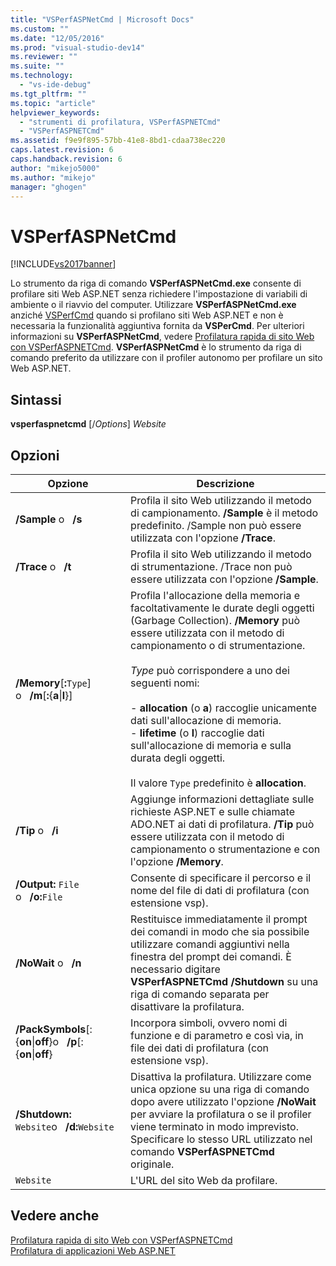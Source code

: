 ```yaml
---
title: "VSPerfASPNetCmd | Microsoft Docs"
ms.custom: ""
ms.date: "12/05/2016"
ms.prod: "visual-studio-dev14"
ms.reviewer: ""
ms.suite: ""
ms.technology: 
  - "vs-ide-debug"
ms.tgt_pltfrm: ""
ms.topic: "article"
helpviewer_keywords: 
  - "strumenti di profilatura, VSPerfASPNETCmd"
  - "VSPerfASPNETCmd"
ms.assetid: f9e9f895-57bb-41e8-8bd1-cdaa738ec220
caps.latest.revision: 6
caps.handback.revision: 6
author: "mikejo5000"
ms.author: "mikejo"
manager: "ghogen"
---
```

# VSPerfASPNetCmd
[!INCLUDE[vs2017banner](../code-quality/includes/vs2017banner.md)]

Lo strumento da riga di comando **VSPerfASPNetCmd.exe** consente di profilare siti Web ASP.NET senza richiedere l'impostazione di variabili di ambiente o il riavvio del computer.  Utilizzare **VSPerfASPNetCmd.exe** anziché [VSPerfCmd](../profiling/vsperfcmd.md) quando si profilano siti Web ASP.NET e non è necessaria la funzionalità aggiuntiva fornita da **VSPerCmd**.  Per ulteriori informazioni su **VSPerfASPNetCmd**, vedere [Profilatura rapida di sito Web con VSPerfASPNETCmd](../profiling/rapid-web-site-profiling-with-vsperfaspnetcmd.md).  **VSPerfASPNetCmd** è lo strumento da riga di comando preferito da utilizzare con il profiler autonomo per profilare un sito Web ASP.NET.  
  
## Sintassi  
 **vsperfaspnetcmd** \[\/*Options*\] *Website*  
  
## Opzioni  
  
|Opzione|Descrizione|  
|-------------|-----------------|  
|**\/Sample** o   **\/s**|Profila il sito Web utilizzando il metodo di campionamento.  **\/Sample** è il metodo predefinito. \/Sample non può essere utilizzata con l'opzione **\/Trace**.|  
|**\/Trace** o   **\/t**|Profila il sito Web utilizzando il metodo di strumentazione. \/Trace non può essere utilizzata con l'opzione **\/Sample**.|  
|**\/Memory**\[**:**`Type`\]                  o   **\/m**\[**:**{**a**&#124;**l**}\]|Profila l'allocazione della memoria e facoltativamente le durate degli oggetti \(Garbage Collection\).  **\/Memory** può essere utilizzata con il metodo di campionamento o di strumentazione.<br /><br /> *Type* può corrispondere a uno dei seguenti nomi:<br /><br /> -   **allocation** \(o **a**\) raccoglie unicamente dati sull'allocazione di memoria.<br />-   **lifetime** \(o **l**\) raccoglie dati sull'allocazione di memoria e sulla durata degli oggetti.<br /><br /> Il valore `Type` predefinito è **allocation**.|  
|**\/Tip** o   **\/i**|Aggiunge informazioni dettagliate sulle richieste ASP.NET e sulle chiamate ADO.NET ai dati di profilatura.  **\/Tip** può essere utilizzata con il metodo di campionamento o strumentazione e con l'opzione **\/Memory**.|  
|**\/Output:** `File`  o   **\/o:**`File`|Consente di specificare il percorso e il nome del file di dati di profilatura \(con estensione vsp\).|  
|**\/NoWait** o   **\/n**|Restituisce immediatamente il prompt dei comandi in modo che sia possibile utilizzare comandi aggiuntivi nella finestra del prompt dei comandi.  È necessario digitare **VSPerfASPNETCmd \/Shutdown** su una riga di comando separata per disattivare la profilatura.|  
|**\/PackSymbols**\[:{**on**&#124;**off**}o   **\/p**\[:{**on**&#124;**off**}|Incorpora simboli, ovvero nomi di funzione e di parametro e così via, in file dei dati di profilatura \(con estensione vsp\).|  
|**\/Shutdown:** `Website`o   **\/d:**`Website`|Disattiva la profilatura.  Utilizzare come unica opzione su una riga di comando dopo avere utilizzato l'opzione **\/NoWait** per avviare la profilatura o se il profiler viene terminato in modo imprevisto.  Specificare lo stesso URL utilizzato nel comando **VSPerfASPNETCmd** originale.|  
|`Website`|L'URL del sito Web da profilare.|  
  
## Vedere anche  
 [Profilatura rapida di sito Web con VSPerfASPNETCmd](../profiling/rapid-web-site-profiling-with-vsperfaspnetcmd.md)   
 [Profilatura di applicazioni Web ASP.NET](../profiling/command-line-profiling-of-aspnet-web-applications.md)